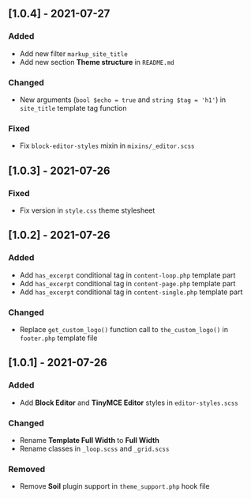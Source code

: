 ## [1.0.4] - 2021-07-27

### Added

-   Add new filter `markup_site_title`
-   Add new section **Theme structure** in `README.md`

### Changed

-   New arguments (`bool $echo = true` and `string $tag = 'h1'`) in `site_title` template tag function

### Fixed

-   Fix `block-editor-styles` mixin in `mixins/_editor.scss`

## [1.0.3] - 2021-07-26

### Fixed

-   Fix version in `style.css` theme stylesheet

## [1.0.2] - 2021-07-26

### Added

-   Add `has_excerpt` conditional tag in `content-loop.php` template part
-   Add `has_excerpt` conditional tag in `content-page.php` template part
-   Add `has_excerpt` conditional tag in `content-single.php` template part

### Changed

-   Replace `get_custom_logo()` function call to `the_custom_logo()` in `footer.php` template file

## [1.0.1] - 2021-07-26

### Added

-   Add **Block Editor** and **TinyMCE Editor** styles in `editor-styles.scss`

### Changed

-   Rename **Template Full Width** to **Full Width**
-   Rename classes in `_loop.scss` and `_grid.scss`

### Removed

-   Remove **Soil** plugin support in `theme_support.php` hook file

